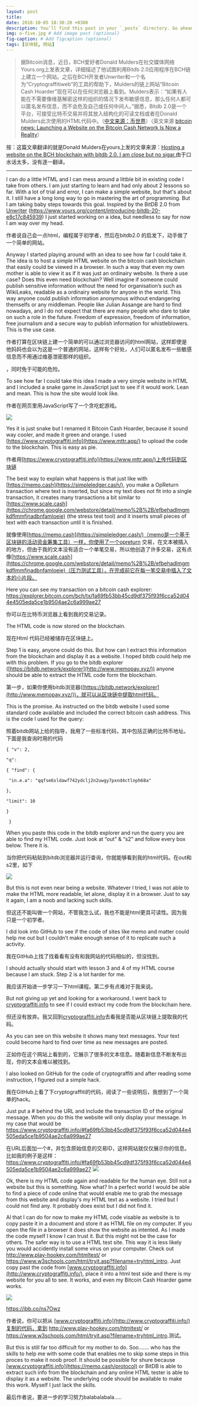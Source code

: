 ```yaml
---
layout: post
title: 
date: 2018-10-05 18:30:20 +0300
description: You’ll find this post in your `_posts` directory. Go ahead and edit it and re-build the site to see your changes. # Add post description (optional)
img: o-five.jpg # Add image post (optional)
fig-caption: # Add figcaption (optional)
tags: [区块链, 网站]
---
```

> 据Bitcoin消息，近日，BCH爱好者Donald Mulders在社交媒体网络Yours.org上发表文章，详细描述了他试图利用Bitdb 2.0应用程序在BCH链上建立一个网站。之后在BCH开发者Unwriter和一个名为“Cryptograffitiweb”的工具的帮助下，Mulders的链上网站“Bitcoin Cash Hoarder”现在可以在任何浏览器上看到。Mulders表示：“如果有人能在不需要像维基解密这样的组织的情况下发布敏感信息，那么任何人都可以匿名发布信息，而不会危及自己或任何中间人。”据悉，Bitdb 2.0是一个平台，可接受比特币交易并将其放入结构化的可读文档或者在Donald Mulders此次使用的HTML代码中。（[中文来源：币世界](http://www.bishijie.com/kuaixun_118500)）（英文来源 [bitcoin news: Launching a Website on the Bitcoin Cash Network Is Now a Reality](https://news.bitcoin.com/)）

按：这篇文章翻译的就是Donald Mulders在yours上发的文章来源：[Hosting a website on the BCH blockchain with bitdb 2.0. I am close but no sigar.](https://www.yours.org/content/hosting-a-website-on-the-bch-blockchain-with-bitdb-20----------i-am-5b8346293439)由于口水话太多，没有逐一翻译。

------

I can do a little HTML and I can mess around a littble bit in existing code I take from others. I am just starting to learn and had only about 2 lessons so far. With a lot of trial and error, I can make a simple website, but that's about it. I still have a long long way to go in mastering the art of programming. But I am taking baby steps towards this goal. Inspired by the BitDB 2.0 from [Unwriter](https://www.yours.org/@unwriter) (<https://www.yours.org/content/introducing-bitdb-20-e8c17c845939>) I just started working on a idea, but needless to say for now I am way over my head. 

作者说自己会一点html，编程属于初学者，然后在bitdb2.0 的启发下，动手做了一个简单的网站。

Anyway I started playing around with an idea to see how far I could take it. The idea is to host a simple HTML website on the bitcoin cash blockchain that easily could be viewed in a browser. In such a way that even my own mother is able to view it as if it was just an ordinairy website. Is there a use case? Does this even need blockchain? Well imagine if someone could publish sensitive information without the need for organisation’s such as WikiLeaks, readable as a ordinairy website for anyone in the world. This way anyone could publish information anonymous without endangering themselfs or any middleman. People like Julian Assange are hard to find nowadays, and I do not expect that there are many people who dare to take on such a role in the future. Freedom of expression, freedom of information, free journalism and a secure way to publish information for whistleblowers. This is the use case.

作者打算在区块链上建一个简单的可以通过浏览器访问的html网站，这样即使是他妈妈也会以为这是一个普通的网站，这样有个好处，人们可以匿名发布一些敏感信息而不用通过维基泄密那样的组织。

[^1]: 这里的原理没有说明，为什么可以匿名，以及可以做到多大程度上的匿名。

，同时免于可能的危险。

To see how far I could take this idea I made a very simple website in HTML and I included a snake game in JavaScript just to see if it would work. Lean and mean. This is how the site would look like. 

作者在网页里用JavaScript写了一个贪吃蛇游戏。

![](E:\git_project\blockchain\assets\img\Bitcoin_Cash_Hoarder.jpg)

Yes it is just snake but I renamed it Bitcoin Cash Hoarder, because it sound way cooler, and made it green and orange. I used [https://www.cryptograffiti.info](https://www.mttr.app/) to upload the code to the blockchain. This is easy as pie.

作者用[https://www.cryptograffiti.info](https://www.mttr.app/)上传代码到区块链

 The best way to explain what happens is that just like with [https://memo.cash](https://simpleledger.cash/), you make a OpReturn transaction where text is inserted, but since my text does not fit into a single transaction, it creates many transactions a bit similar to [https://www.scale.cash](https://chrome.google.com/webstore/detail/memo%2B%2B/efbehadlmgmkdflmmfjnadbnfamloeie) (the stress test tool) and it inserts small pieces of text with each transaction until it is finished. 

就像使用[https://memo.cash](https://simpleledger.cash/)（memo是一个基于区块链的活动资金筹集工具）一样，你使用了一个opreturn 交易，在文本被插入的地方，但由于我的文本没有适合一个单笔交易，所以他创造了许多交易，这有点像[https://www.scale.cash](https://chrome.google.com/webstore/detail/memo%2B%2B/efbehadlmgmkdflmmfjnadbnfamloeie)（压力测试工具），在完成前它在每一笔交易中插入了文本的小片段。

Here you can see my transaction on a bitcoin cash explorer: <https://explorer.bitcoin.com/bch/tx/fa69fb53bb45cd9df375f93f6cca52d044e4505eda5ce1b9504ae2c6a999ae27> 

 

你可以在比特币浏览器上看到我的交易记录。

The HTML code is now stored on the blockchain. 

现在Html 代码已经被储存在区块链上。

Step 1 is easy, anyone could do this. But how can I extract this information from the blockchain and display it as a website. I hoped bitdb could help me with this problem. If you go to the bitdb explorer ([https://bitdb.network/explorer](http://www.memopay.xyz/)) anyone should be able to extract the HTML code form the blockchain. 

第一步，如果你使用bitdb浏览器([https://bitdb.network/explorer](http://www.memopay.xyz/))，就可以从区块链中提取html代码。

This is the promise. As instructed on the bitdb website I used some standard code available and included the correct bitcoin cash address. This is the code I used for the query:

照着bitdb网站上给的指导，我用了一些标准代码，其中包括正确的比特币地址。下面是我查询时用的代码

```
{ "v": 2, 

"q": 

{ "find": {

 "in.e.a": "qqfse6sldawf742ydclj2n2uwgy7pxnd4ctlnph68a" 

}, 

"limit": 10 

}

 }
```

 

When you paste this code in the bitdb explorer and run the query you are able to find my HTML code. Just look at “out” & “s2” and follow every box below. There it is. 

当你把代码粘贴到bitdb浏览器并运行查询，你就能够看到我的html代码。在out和s2里，如下

![](E:\git_project\blockchain\assets\img\HTML_code.jpg)

But this is not even near being a website. Whatever I tried, I was not able to make the HTML more readable, let alone, display it in a browser. Just to say it again, I am a noob and lacking such skills.

但这还不能叫做一个网站，不管我怎么试，我也不能是html更具可读性。因为我只是一个初学者。

 I did look into GitHub to see if the code of sites like memo and matter could help me out but I couldn’t make enough sense of it to replicate such a activity. 

我在GitHub上找了找看看有没有和我网站的代码相似的，但没找到。

I should actually should start with lesson 3 and 4 of my HTML course because I am stuck. Step 2 is a lot harder for me.

我应该开始进一步学习一下html课程。第二步有点难对于我来说。

But not giving up yet and looking for a workaround. I went back to [cryptograffiti.info](https://t.me/joinchat/HH1DDQ8pZlSlsdNcKgIcxw) to see if I could extract my code from the blockchain here. 

但还没有放弃。我又回到[cryptograffiti.info](https://t.me/joinchat/HH1DDQ8pZlSlsdNcKgIcxw)去看我是否能从区块链上提取我的代码。

 

As you can see on this website it shows many text messages. Your text could become hard to find over time as new messages are posted. 

 

正如你在这个网站上看到的，它展示了很多的文本信息。随着新信息不断发布出现，你的文本会难以被找到。

 

I also looked on GitHub for the code of cryptograffiti and after reading some instruction, I figured out a simple hack. 



我在GitHub上看了下cryptograffiti的代码，阅读了一些说明后，我想到了一个简单的hack。

Just put a # behind the URL and include the transaction ID of the original message. When you do this the website will only display your message. In my case that would be <https://www.cryptograffiti.info/#fa69fb53bb45cd9df375f93f6cca52d044e4505eda5ce1b9504ae2c6a999ae27> 

在URL后面加一个#，并包含原始信息的交易ID，这样网站就仅仅展示你的信息。比如我的例子是这样：<https://www.cryptograffiti.info/#fa69fb53bb45cd9df375f93f6cca52d044e4505eda5ce1b9504ae2c6a999ae27> ![](E:\git_project\blockchain\assets\img\graf.png)



Ok, there is my HTML code again and readable for the human eye. Still not a website but this is something. Now what? In a perfect world I would be able to find a piece of code online that would enable me to grab the message from this website and display's my HTML text as a website. I tried but I could not find any. It probably does exist but I did not find it. 

Al that I can do for now to make my HTML code visable as website is to copy paste it in a document and store it as HTML file on my computer. If you open the file in a browser it does show the website as intented. As I made the code myself I know I can trust it. But this might not be the case for others. The safer way is to use a HTML test site. This way it is less likely you would accidently install some virus on your computer. Check out <http://www.play-hookey.com/htmltest/> or <https://www.w3schools.com/html/tryit.asp?filename=tryhtml_intro>. Just copy past the code from [www.cryptograffiti.info](http://www.cryptograffiti.info/), place it into a html test side and there is my website for you all to see. It works, and even my Bitcoin Cash Hoarder game works. 

![](E:\git_project\blockchain\assets\img\x.png)

https://ibb.co/ns7Owz

作者说，你可以把从 [www.cryptograffiti.info](http://www.cryptograffiti.info/)复制的代码，拿到 <http://www.play-hookey.com/htmltest/> or <https://www.w3schools.com/html/tryit.asp?filename=tryhtml_intro>.测试。

But this is still far too difficult for my mother to do. Soo……. who has the skills to help me with some code that enables me to skip some steps in this proces to make it noob proof. It should be possible for shure because [www.cryptograffiti.info](https://memo.cash/protocol) or BitDB is able to extract such info from the blockchain and any online HTML tester is able to display it as a website. The underlying code should be available to make this work. Myself I just lack the skills. 



最后作者说，要进一步的学习努力balabalabala.....